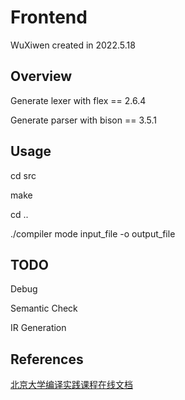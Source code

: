 # Frontend

WuXiwen created in 2022.5.18


## Overview

Generate lexer with flex == 2.6.4 

Generate parser with bison == 3.5.1


## Usage

cd src 

make 

cd .. 

./compiler mode input_file -o output_file


## TODO

Debug

Semantic Check

IR Generation


## References
[北京大学编译实践课程在线文档](https://pku-minic.github.io/online-doc/#/lv1-main/lexer-parser)























